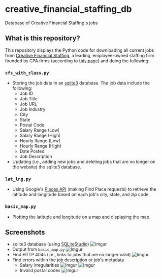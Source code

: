 # creative_financial_staffing_db
Database of Creative Financial Staffing's jobs

## What is this repository?
This repository displays the Python code for downloading all current jobs from [Creative Financial Staffing](https://www.cfstaffing.com/index.php/jobs/search/#getJobs), a leading, employee-owned staffing firm founded by CPA firms (according to [this page](https://www.cfstaffing.com/index.php/about/join-our-team/)) and doing the following:
### `cfs_with_class.py`
* Storing the job data in an [sqlite3](https://docs.python.org/3/library/sqlite3.html) database. The job data include the following:
    * Job ID
    * Job Title
    * Job URL
    * Job Industry
    * City
    * State
    * Postal Code
    * Salary Range (Low)
    * Salary Range (High)
    * Hourly Range (Low)
    * Hourly Range (High)
    * Date Posted
    * Job Description
* Updating (i.e., adding new jobs and deleting jobs that are no longer on the website) the sqlite3 database.
### `lat_lng.py`
* Using Google's [Places API](https://developers.google.com/maps/documentation/places/web-service/search-find-place#maps_http_places_findplacefromtext_mca-py) (making Find Place requests) to retrieve the latitude and longitude based on each job's city, state, and zip code.
### `basic_map.py`
* Plotting the latitude and longitude on a map and displaying the map.
## Screenshots
* sqlite3 database (using [SQLiteStudio](https://sqlitestudio.pl/))
![Imgur](https://imgur.com/fZ8Ncep.jpg)
* Output from `basic_map.py`
![Imgur](https://imgur.com/zeRkwT7.jpg)
* Find HTTP 404s (i.e., links to jobs that are no longer valid)
![Imgur](https://imgur.com/FWgnWjd.jpg)
* Find errors within the job description or job's metadata
    * Salary irregularities
![Imgur](https://imgur.com/Yb1KAT4.jpg)
![Imgur](https://imgur.com/v6ECg68.jpg)
    * Invalid postal codes
![Imgur](https://imgur.com/mB9IYpj.jpg)

